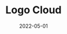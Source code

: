 ---
title: Logo Cloud
component: "logo cloud"
date: 2022-05-01
seo:
  page_title:
  meta_description:
  featured_image: /uploads/featured-image.jpg
  featured_image_alt:
hero:
  heading:
  body:
html_example:
  - |
    <div class="block">
      <div class="wrapper-lg text-align-center text-color-white">
        <h2>Partners With Trusted Brands</h2>
        <p class="margin-inline-auto">Heirloom tbh shabby chic godard aesthetic, beard hell of succulents gatekeep photo booth vice shoreditch pitchfork waistcoat. Ramps shabby chic cupping hashtag sus. Grailed swag thundercats praxis typewriter organic quinoa shabby chic sriracha.</p>
        <ul class="logo-grid max-width-none no-padding mt-6">
          <li class="list-style-none no-margin">
              <a href="#" target="_blank" rel="noreferrer noopener" class="brand-card">
                  <img src="/uploads/Insight-Logo-White.png" alt="Insight Creative, Inc. logo" class="img-responsive dim" width="200" height="100">
              </a>
          </li>        
          <li class="list-style-none no-margin">
              <a href="#" target="_blank" rel="noreferrer noopener" class="brand-card">
                  <img src="/uploads/Insight-Logo-White.png" alt="Insight Creative, Inc. logo" class="img-responsive dim" width="200" height="100">
              </a>
          </li>        
          <li class="list-style-none no-margin">
              <a href="#" target="_blank" rel="noreferrer noopener" class="brand-card">
                  <img src="/uploads/Insight-Logo-White.png" alt="Insight Creative, Inc. logo" class="img-responsive dim" width="200" height="100">
              </a>
          </li>        
          <li class="list-style-none no-margin">
              <a href="#" target="_blank" rel="noreferrer noopener" class="brand-card">
                  <img src="/uploads/Insight-Logo-White.png" alt="Insight Creative, Inc. logo" class="img-responsive dim" width="200" height="100">
              </a>
          </li>        
          <li class="list-style-none no-margin">
              <a href="#" target="_blank" rel="noreferrer noopener" class="brand-card">
                  <img src="/uploads/Insight-Logo-White.png" alt="Insight Creative, Inc. logo" class="img-responsive dim" width="200" height="100">
              </a>
          </li>        
          <li class="list-style-none no-margin">
              <a href="#" target="_blank" rel="noreferrer noopener" class="brand-card">
                  <img src="/uploads/Insight-Logo-White.png" alt="Insight Creative, Inc. logo" class="img-responsive dim" width="200" height="100">
              </a>
          </li>        
          <li class="list-style-none no-margin">
              <a href="#" target="_blank" rel="noreferrer noopener" class="brand-card">
                  <img src="/uploads/Insight-Logo-White.png" alt="Insight Creative, Inc. logo" class="img-responsive dim" width="200" height="100">
              </a>
          </li>        
          <li class="list-style-none no-margin">
              <a href="#" target="_blank" rel="noreferrer noopener" class="brand-card">
                  <img src="/uploads/Insight-Logo-White.png" alt="Insight Creative, Inc. logo" class="img-responsive dim" width="200" height="100">
              </a>
          </li>        
        </ul>
      </div>
    </div>
css_example:
  - |
    .logo-grid {
        display: grid;
        grid-template-columns: repeat(2, 1fr);

        @include breakpoint(md) {
            grid-template-columns: repeat(4, 1fr);
        }
    }

    .brand-card {
        display: grid;
        place-items: center;
        height: 150px;
    }

    .brand-card img {
        width: 100%;
        max-width: 150px;
        height: auto;
        max-height: 75px;

        @include breakpoint(md) { 
            max-width: 225px;
            max-height: 100px;
        }
    }
---
